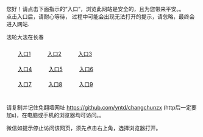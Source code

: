 您好！请点击下面指示的“入口”，浏览此网站是安全的，且为您带来平安。。 <br/>
点击入口后，请耐心等待， 过程中可能会出现无法打开的提示，请忽略，最终会进入网站. </br>

法轮大法在长春<br/>
<div style="padding:10px"><a style="margin:20px" target="_blank" href="https://dlsrr9krxc6yg.cloudfront.net/2Qpsp?epppiv" id="ccLink1" rel="nofollow">入口1</a> <a target="_blank" style="margin:20px" href="https://dkmo4abaqyd1x.cloudfront.net/2Qpsp?aljoev" id="ccLink2" rel="nofollow">入口2</a> <a style="margin:20px" target="_blank" href="https://d2q75qoqfk8zl3.cloudfront.net/2Qpsp?gvytve" id="ccLink3" rel="nofollow">入口3</a></div>

<div style="padding:10px" ><a style="margin:20px" target="_blank" href="https://dlsrr9krxc6yg.cloudfront.net/2Qpsp?epppiv" id="ccLink4" rel="nofollow">入口4</a> <a style="margin:20px" href="https://dkmo4abaqyd1x.cloudfront.net/2Qpsp?aljoev" target="_blank" id="ccLink5" rel="nofollow">入口5</a> <a style="margin:20px" href="https://d2q75qoqfk8zl3.cloudfront.net/2Qpsp?gvytve" target="_blank" id="ccLink6" rel="nofollow">入口6</a></div>

<div style="padding:10px"><a style="margin:20px" target="_blank" href="https://dlsrr9krxc6yg.cloudfront.net/2Qpsp?epppiv" id="ccLink7" rel="nofollow">入口7</a> <a style="margin:20px" href="https://dkmo4abaqyd1x.cloudfront.net/2Qpsp?aljoev" target="_blank" id="ccLink8" rel="nofollow">入口8</a> <a style="margin:20px" target="_blank" href="https://d2q75qoqfk8zl3.cloudfront.net/2Qpsp?gvytve" id="ccLink9" rel="nofollow">入口9</a></div>

<br/>



请复制并记住免翻墙网址 https://github.com/yntd/changchunzx (http后一定要加s)，在电脑或手机的浏览器均可访问。。<br/>

微信如提示停止访问该网页，须先点击右上角，选择浏览器打开。
